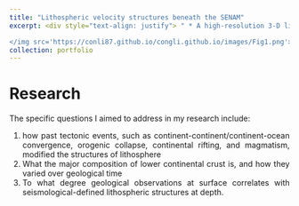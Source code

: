 ```yaml
---
title: "Lithospheric velocity structures beneath the SENAM"
excerpt: <div style="text-align: justify"> " * A high-resolution 3-D lithospheric velocity model from the oceanic side to the continental interior of the SENAM, using a novel approach combining with multi-modal dispersion curve inversion and full-wave ambient noise tomography </div><br/>

</img src='https://conli87.github.io/congli.github.io/images/Fig1.png'>"
collection: portfolio
---
```


Research
======
<div style="text-align: justify"> The specific questions I aimed to address in my research include:<br>

1. how past tectonic events, such as continent-continent/continent-ocean convergence, orogenic collapse, continental rifting, and magmatism, modified the structures of lithosphere <br>
2. What the major composition of lower continental crust is, and how they varied over geological time<br> 
3. To what degree geological observations at surface correlates with seismological-defined lithospheric structures at depth.</div> <br>
